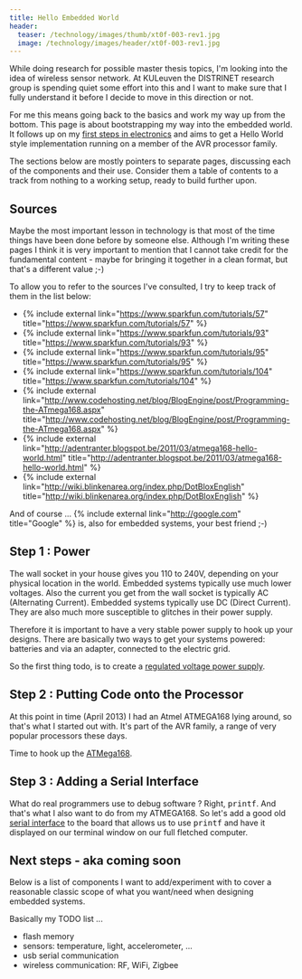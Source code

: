 ```yaml
---
title: Hello Embedded World
header:
  teaser: /technology/images/thumb/xt0f-003-rev1.jpg
  image: /technology/images/header/xt0f-003-rev1.jpg
---
```


While doing research for possible master thesis topics, I'm looking into the
idea of wireless sensor network. At KULeuven the DISTRINET research group is
spending quiet some effort into this and I want to make sure that I fully
understand it before I decide to move in this direction or not.

For me this means going back to the basics and work my way up from the bottom.
This page is about bootstrapping my way into the embedded world. It follows up
on my [first steps in electronics](FirstSteps.html) and aims to get a Hello
World style implementation running on a member of the AVR processor family.

The sections below are mostly pointers to separate pages, discussing each of
the components and their use. Consider them a table of contents to a track from
nothing to a working setup, ready to build further upon.

## Sources

Maybe the most important lesson in technology is that most of the time things
have been done before by someone else. Although I'm writing these pages I think
it is very important to mention that I cannot take credit for the fundamental
content - maybe for bringing it together in a clean format, but that's a
different value ;-)

To allow you to refer to the sources I've consulted, I try to keep track of them
in the list below:

* {% include external link="https://www.sparkfun.com/tutorials/57" title="https://www.sparkfun.com/tutorials/57" %}
* {% include external link="https://www.sparkfun.com/tutorials/93" title="https://www.sparkfun.com/tutorials/93" %}
* {% include external link="https://www.sparkfun.com/tutorials/95" title="https://www.sparkfun.com/tutorials/95" %}
* {% include external link="https://www.sparkfun.com/tutorials/104" title="https://www.sparkfun.com/tutorials/104" %}
* {% include external link="http://www.codehosting.net/blog/BlogEngine/post/Programming-the-ATmega168.aspx" title="http://www.codehosting.net/blog/BlogEngine/post/Programming-the-ATmega168.aspx" %}
* {% include external link="http://adentranter.blogspot.be/2011/03/atmega168-hello-world.html" title="http://adentranter.blogspot.be/2011/03/atmega168-hello-world.html" %}
* {% include external link="http://wiki.blinkenarea.org/index.php/DotBloxEnglish" title="http://wiki.blinkenarea.org/index.php/DotBloxEnglish" %}

And of course ... {% include external link="http://google.com" title="Google" %} is, also for embedded systems,
your best friend ;-)

## Step 1 : Power

The wall socket in your house gives you 110 to 240V, depending on your physical
location in the world. Embedded systems typically use much lower voltages. Also
the current you get from the wall socket is typically AC (Alternating Current).
Embedded systems typically use DC (Direct Current). They are also much more
susceptible to glitches in their power supply.

Therefore it is important to have a very stable power supply to hook up your
designs. There are basically two ways to get your systems powered: batteries
and via an adapter, connected to the electric grid.

So the first thing todo, is to create a [regulated voltage power
supply](Regulated_Voltage.html).

## Step 2 : Putting Code onto the Processor

At this point in time (April 2013) I had an Atmel ATMEGA168 lying around, so
that's what I started out with. It's part of the AVR family, a range of very
popular processors these days.

Time to hook up the [ATMega168](ATMEGA168.html).

## Step 3 : Adding a Serial Interface

What do real programmers use to debug software ? Right, <tt>printf</tt>. And
that's what I also want to do from my ATMEGA168. So let's add a good old
[serial interface](MAX232.html) to the board that allows us to use
<tt>printf</tt> and have it displayed on our terminal window on our full
fletched computer.

## Next steps - aka coming soon

Below is a list of components I want to add/experiment with to cover a
reasonable classic scope of what you want/need when designing embedded systems.

Basically my TODO list ...

* flash memory
* sensors: temperature, light, accelerometer, ...
* usb serial communication
* wireless communication: RF, WiFi, Zigbee
